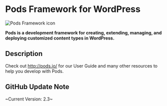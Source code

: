 # Pods Framework for WordPress
![Pods Framework icon](http://pods.io/wp-content/themes/pods/images/logo-pods-header.png)

**Pods is a development framework for creating, extending, managing, and deploying customized content types in WordPress.**

## Description

Check out <http://pods.io/> for our User Guide and many other resources to help you develop with Pods.

## GitHub Update Note
~Current Version: 2.3~